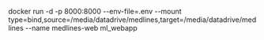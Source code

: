 

docker run -d -p 8000:8000 --env-file=.env --mount type=bind,source=/media/datadrive/medlines,target=/media/datadrive/medlines --name medlines-web ml_webapp 